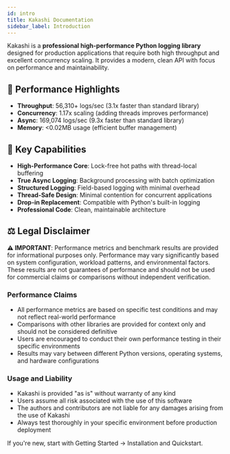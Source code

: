 ```yaml
---
id: intro
title: Kakashi Documentation
sidebar_label: Introduction
---
```


Kakashi is a **professional high-performance Python logging library** designed for production applications that require both high throughput and excellent concurrency scaling. It provides a modern, clean API with focus on performance and maintainability.

## 🚀 Performance Highlights

- **Throughput**: 56,310+ logs/sec (3.1x faster than standard library)
- **Concurrency**: 1.17x scaling (adding threads improves performance)
- **Async**: 169,074 logs/sec (9.3x faster than standard library)
- **Memory**: <0.02MB usage (efficient buffer management)

## 🎯 Key Capabilities

- **High-Performance Core**: Lock-free hot paths with thread-local buffering
- **True Async Logging**: Background processing with batch optimization
- **Structured Logging**: Field-based logging with minimal overhead
- **Thread-Safe Design**: Minimal contention for concurrent applications
- **Drop-in Replacement**: Compatible with Python's built-in logging
- **Professional Code**: Clean, maintainable architecture

## ⚖️ Legal Disclaimer

**⚠️ IMPORTANT**: Performance metrics and benchmark results are provided for informational purposes only. Performance may vary significantly based on system configuration, workload patterns, and environmental factors. These results are not guarantees of performance and should not be used for commercial claims or comparisons without independent verification.

### Performance Claims
- All performance metrics are based on specific test conditions and may not reflect real-world performance
- Comparisons with other libraries are provided for context only and should not be considered definitive
- Users are encouraged to conduct their own performance testing in their specific environments
- Results may vary between different Python versions, operating systems, and hardware configurations

### Usage and Liability
- Kakashi is provided "as is" without warranty of any kind
- Users assume all risk associated with the use of this software
- The authors and contributors are not liable for any damages arising from the use of Kakashi
- Always test thoroughly in your specific environment before production deployment

If you're new, start with Getting Started → Installation and Quickstart.


